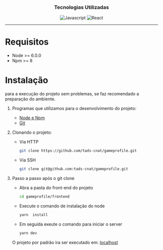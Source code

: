 <div align="center">

### Tecnologias Utilizadas
  
![Javascript](https://img.shields.io/badge/JavaScript-F7DF1E?style=for-the-badge&logo=javascript&logoColor=black)
![React](https://img.shields.io/badge/React-20232A?style=for-the-badge&logo=react&logoColor=61DAFB)
</div>  

___

# Requisitos
* Node >= 6.0.0
* Npm >= 8

# Instalação
para  a execução do projeto sem problemas, se faz recomendado a preparação do ambiente.

1. Programas que utilizamos para o desenvolvimento do projeto:
	- [Node e Npm](https://nodejs.org/en/download/)
	- [Git](https://git-scm.com/)
2. Clonando o projeto:
	- Via HTTP
		 ```bash
		 git clone https://github.com/tads-cnat/gameprofile.git
		 ```
	- Via SSH
		```bash
		git clone git@github.com:tads-cnat/gameprofile.git
        ```

3. Passo a passo após o git clone

    - Abra a pasta do front-end do projeto
        ```bash
        cd gameprofile/frontend
        ```
    

    - Execute o comando de instalação do node
        ```bash
        yarn  install
        ```

    - Em seguida exeute o comando para iniciar o server
        ```bash
        yarn dev
        ```

    O projeto por padrão ira ser executado em:
    [localhost](http://localhost:3000)
